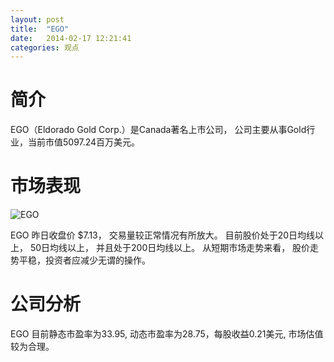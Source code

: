 ```yaml
---
layout: post
title:  "EGO"
date:   2014-02-17 12:21:41
categories: 观点
---
```


# 简介
EGO（Eldorado Gold Corp.）是Canada著名上市公司，
公司主要从事Gold行业，当前市值5097.24百万美元。

# 市场表现

![EGO](http://finviz.com/chart.ashx?t=EGO&ty=c&ta=1&p=d&s=l)

EGO 昨日收盘价 $7.13，
交易量较正常情况有所放大。
目前股价处于20日均线以上，
50日均线以上，
并且处于200日均线以上。
从短期市场走势来看，
股价走势平稳，投资者应减少无谓的操作。

# 公司分析
EGO 目前静态市盈率为33.95, 动态市盈率为28.75，每股收益0.21美元,
市场估值较为合理。
